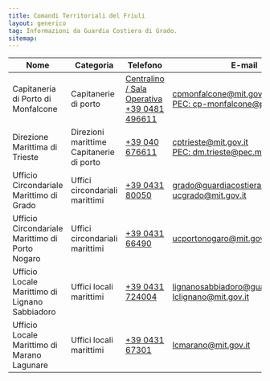 ```yaml
---
title: Comandi Territoriali del Friuli
layout: generico
tag: Informazioni da Guardia Costiera di Grado.
sitemap:
---
```


Nome | Categoria | Telefono | E-mail
--- | --- | --- | ---
Capitaneria di Porto di Monfalcone | Capitanerie di porto | <a href="tel:00390481496611">Centralino / Sala Operativa +39 0481 496611</a> | <a href="mailto:cpmonfalcone@mit.gov.it">cpmonfalcone@mit.gov.it</a><br><a href="mailto:cp-monfalcone@pec.mit.gov.it">PEC: cp-monfalcone@pec.mit.gov.it</a>
Direzione Marittima di Trieste | Direzioni marittime<br>Capitanerie di porto | <a href="tel:0039040676611">+39 040 676611</a> | <a href="mailto:cptrieste@mit.gov.it">cptrieste@mit.gov.it</a><br><a href="mailto:dm.trieste@pec.mit.gov.it">PEC: dm.trieste@pec.mit.gov.it</a>
Ufficio Circondariale Marittimo di Grado | Uffici circondariali marittimi | <a href="tel:0039043180050">+39 0431 80050</a>	| <a href="mailto:grado@guardiacostiera.it">grado@guardiacostiera.it</a><br><a href="mailto:ucgrado@mit.gov.it">ucgrado@mit.gov.it</a>
Ufficio Circondariale Marittimo di Porto Nogaro	| Uffici circondariali marittimi | <a href="tel:0039043166490">+39 0431 66490</a> | <a href="mailto:ucportonogaro@mit.gov.it">ucportonogaro@mit.gov.it</a>
Ufficio Locale Marittimo di Lignano Sabbiadoro | Uffici locali marittimi | <a href="tel:00390431724004">+39 0431 724004</a> | <a href="mailto:lignanosabbiadoro@guardiacostiera.it">lignanosabbiadoro@guardiacostiera.it</a><br><a href="mailto:ucgrado@mit.gov.it">lclignano@mit.gov.it</a>
Ufficio Locale Marittimo di Marano Lagunare | Uffici locali marittimi | <a href="tel:0039043167301">+39 0431 67301</a> | <a href="mailto:lcmarano@mit.gov.it">lcmarano@mit.gov.it</a>
